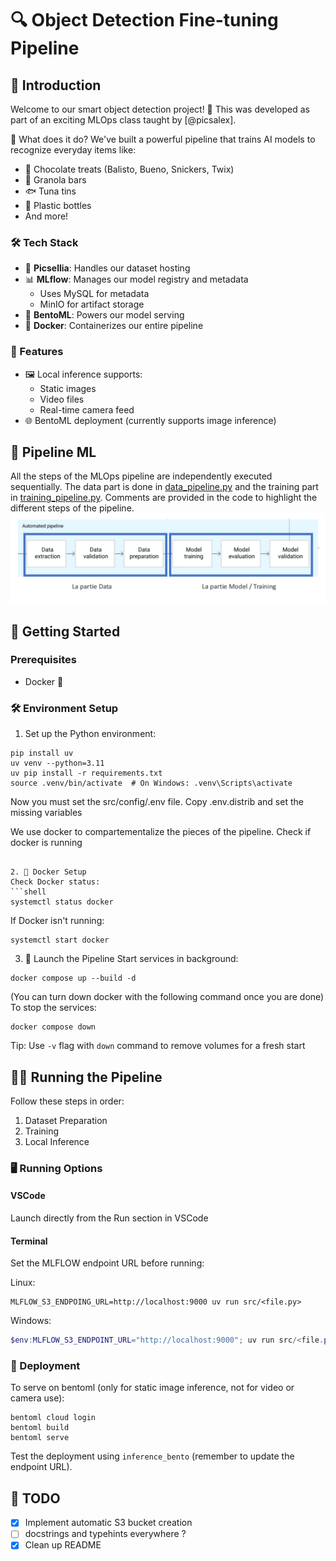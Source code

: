 # 🔍 Object Detection Fine-tuning Pipeline

## 🌟 Introduction

Welcome to our smart object detection project! 🎉 This was developed as part of an exciting MLOps class taught by [@picsalex].

🎯 What does it do? We've built a powerful pipeline that trains AI models to recognize everyday items like:

- 🍫 Chocolate treats (Balisto, Bueno, Snickers, Twix)
- 🥜 Granola bars
- 🐟 Tuna tins
- 🧃 Plastic bottles
- And more!

### 🛠️ Tech Stack

- 📸 **Picsellia**: Handles our dataset hosting
- 📊 **MLflow**: Manages our model registry and metadata
  - Uses MySQL for metadata
  - MinIO for artifact storage
- 🚀 **BentoML**: Powers our model serving
- 🐳 **Docker**: Containerizes our entire pipeline

### 💫 Features

- 🖼️ Local inference supports:
  - Static images
  - Video files
  - Real-time camera feed
- 🌐 BentoML deployment (currently supports image inference)

## 📝 Pipeline ML

All the steps of the MLOps pipeline are independently executed sequentially. The data part is done in [data_pipeline.py](https://github.com/Times0/mlops-end-to-end/blob/main/src/data_pipeline.py) and the training part in [training_pipeline.py](https://github.com/Times0/mlops-end-to-end/blob/main/src/training_pipeline.py). Comments are provided in the code to highlight the different steps of the pipeline.
![alt text](PipelineML.png)

## 🚀 Getting Started

### Prerequisites

- Docker 🐳

### 🛠️ Environment Setup

1. Set up the Python environment:

```shell
pip install uv
uv venv --python=3.11
uv pip install -r requirements.txt
source .venv/bin/activate  # On Windows: .venv\Scripts\activate
```

Now you must set the src/config/.env file. Copy .env.distrib and set the missing variables

We use docker to compartementalize the pieces of the pipeline.
Check if docker is running

````

2. 🐳 Docker Setup
Check Docker status:
```shell
systemctl status docker
````

If Docker isn't running:

```shell
systemctl start docker
```

3. 🚀 Launch the Pipeline
   Start services in background:

```shell
docker compose up --build -d
```

(You can turn down docker with the following command once you are done)
To stop the services:

```shell
docker compose down
```

Tip: Use `-v` flag with `down` command to remove volumes for a fresh start

## 🏃‍♂️ Running the Pipeline

Follow these steps in order:

1. Dataset Preparation
2. Training
3. Local Inference

### 🖥️ Running Options

#### VSCode

Launch directly from the Run section in VSCode

#### Terminal

Set the MLFLOW endpoint URL before running:

Linux:

```shell
MLFLOW_S3_ENDPOING_URL=http://localhost:9000 uv run src/<file.py>
```

Windows:

```powershell
$env:MLFLOW_S3_ENDPOINT_URL="http://localhost:9000"; uv run src/<file.py>
```

### 🚀 Deployment

To serve on bentoml (only for static image inference, not for video or camera use):

```
bentoml cloud login
bentoml build
bentoml serve
```

Test the deployment using `inference_bento` (remember to update the endpoint URL).

## 📝 TODO

- [x] Implement automatic S3 bucket creation
- [ ] docstrings and typehints everywhere ?
- [x] Clean up README
